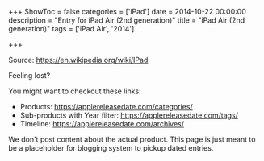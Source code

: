 +++
ShowToc = false
categories = ['iPad']
date = 2014-10-22 00:00:00
description = "Entry for iPad Air (2nd generation)"
title = "iPad Air (2nd generation)"
tags = ['iPad Air', '2014']

+++

Source: https://en.wikipedia.org/wiki/IPad

Feeling lost?

You might want to checkout these links:
- Products: https://applereleasedate.com/categories/
- Sub-products with Year filter: https://applereleasedate.com/tags/
- Timeline: https://applereleasedate.com/archives/

We don't post content about the actual product. 
This page is just meant to be a placeholder for blogging system to pickup dated entries. 


